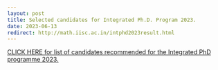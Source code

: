 ```yaml
---
layout: post
title: Selected candidates for Integrated Ph.D. Program 2023.
date: 2023-06-13
redirect: http://math.iisc.ac.in/intphd2023result.html
---
```


[CLICK HERE for list of candidates recommended for the Integrated PhD programme 2023.](http://math.iisc.ac.in/intphd2023result.html)
